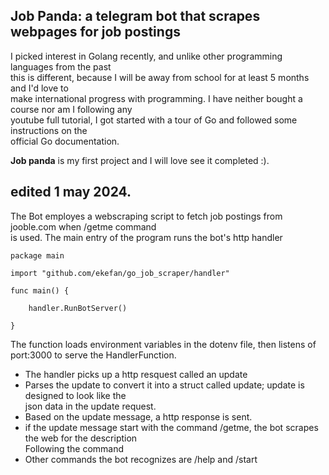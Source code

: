 ## Job Panda: a telegram bot that scrapes webpages for job postings

I picked interest in Golang recently, and unlike other programming languages from the past<br>
this is different, because I will be  away from school for at least 5 months and I'd love to<br>
make international progress with programming. I have neither bought a course nor am I following any<br>
youtube full tutorial, I got started with a tour of Go and followed some instructions on the <br>
official Go documentation.<br>

**Job panda** is my first project and I will love see it completed :).

## edited 1 may 2024.
The Bot employes a webscraping script to fetch job postings from jooble.com when /getme command<br>
is used.
The main entry of the program runs the bot's http handler<br>
```
package main

import "github.com/ekefan/go_job_scraper/handler"

func main() {
	
	handler.RunBotServer()

}
```
The function loads environment variables in the dotenv file, then listens of port:3000 to serve the HandlerFunction.<br>
- The handler picks up a http resquest called an update<br>
- Parses the update to convert it into a struct called update; update is designed to look like the<br>
json data in the update request.<br>
- Based on the update message, a http response is sent.
- if the update message start with the command /getme, the bot scrapes the web for the description<br>Following the command
- Other commands the bot recognizes are /help and /start
